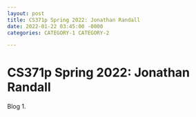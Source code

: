 ```yaml
---
layout: post
title: CS371p Spring 2022: Jonathan Randall
date: 2022-01-22 03:45:00 -0000
categories: CATEGORY-1 CATEGORY-2

---
```


# CS371p Spring 2022: Jonathan Randall

Blog 1.